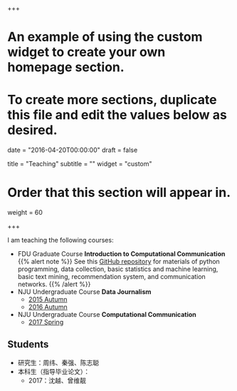 +++
# An example of using the custom widget to create your own homepage section.
# To create more sections, duplicate this file and edit the values below as desired.

date = "2016-04-20T00:00:00"
draft = false

title = "Teaching"
subtitle = ""
widget = "custom"

# Order that this section will appear in.
weight = 60

+++


I am teaching the following courses:

-  FDU Graduate Course **Introduction to Computational Communication**
{{% alert note %}}
See this [GitHub repository](https://github.com/computational-class/cjc/) for materials of python programming, data collection, basic statistics and machine learning, basic text mining, recommendation system, and communication networks.
{{% /alert %}}
- NJU Undergraduate Course **Data Journalism**
  - [2015 Autumn](https://github.com/data-journalism/djclass2015/)
  - [2016 Autumn](https://github.com/data-journalism/dj2016)
- NJU Undergraduate Course **Computational Communication**
  - [2017 Spring](https://github.com/computational-class/cc2017/)

## Students
- 研究生：周纬、秦强、陈志聪
- 本科生（指导毕业论文）：
  - 2017：沈越、曾维靓
